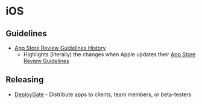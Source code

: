# iOS

## Guidelines

* [App Store Review Guidelines History](http://www.appstorereviewguidelineshistory.com/)
    * Highlights (literally) the changes when Apple updates their [App Store Review Guidelines](https://developer.apple.com/app-store/review/guidelines/)

## Releasing

* [DeployGate](https://deploygate.com/?locale=en) - Distribute apps to clients, team members, or beta-testers
